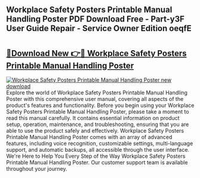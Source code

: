 ## Workplace Safety Posters Printable Manual Handling Poster PDF Download Free - Part-y3F User Guide Repair - Service Owner Edition oeqfE

# <h2><a href="http://cf18988.oget.top/?id=Workplace+Safety+Posters+Printable+Manual+Handling+Poster">🔗Download New 👉🔴 Workplace Safety Posters Printable Manual Handling Poster</a></h2>

[![Workplace Safety Posters Printable Manual Handling Poster new download](https://i.imgur.com/5g1atiW.png)](http://cf18988.oget.top/?id=Workplace+Safety+Posters+Printable+Manual+Handling+Poster)
Explore the world of Workplace Safety Posters Printable Manual Handling Poster with this comprehensive user manual, covering all aspects of the product's features and functionality. Before you begin using your Workplace Safety Posters Printable Manual Handling Poster, please take a moment to read this manual carefully. It contains essential information on product setup, operation, maintenance, and troubleshooting, ensuring that you are able to use the product safely and effectively. Workplace Safety Posters Printable Manual Handling Poster comes with an array of advanced features, including voice recognition, customizable settings, multi-language support, and automatic backups, all accessible through the user interface. We're Here to Help You Every Step of the Way Workplace Safety Posters Printable Manual Handling Poster. Our customer support team is available throughout your journey.
